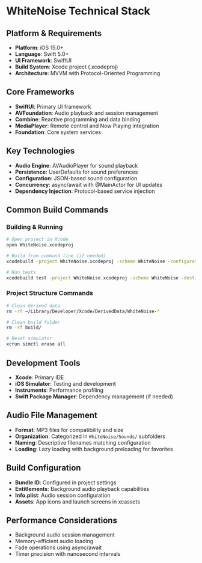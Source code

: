 # WhiteNoise Technical Stack

## Platform & Requirements
- **Platform**: iOS 15.0+
- **Language**: Swift 5.0+
- **UI Framework**: SwiftUI
- **Build System**: Xcode project (.xcodeproj)
- **Architecture**: MVVM with Protocol-Oriented Programming

## Core Frameworks
- **SwiftUI**: Primary UI framework
- **AVFoundation**: Audio playback and session management
- **Combine**: Reactive programming and data binding
- **MediaPlayer**: Remote control and Now Playing integration
- **Foundation**: Core system services

## Key Technologies
- **Audio Engine**: AVAudioPlayer for sound playback
- **Persistence**: UserDefaults for sound preferences
- **Configuration**: JSON-based sound configuration
- **Concurrency**: async/await with @MainActor for UI updates
- **Dependency Injection**: Protocol-based service injection

## Common Build Commands

### Building & Running
```bash
# Open project in Xcode
open WhiteNoise.xcodeproj

# Build from command line (if needed)
xcodebuild -project WhiteNoise.xcodeproj -scheme WhiteNoise -configuration Debug build

# Run tests
xcodebuild test -project WhiteNoise.xcodeproj -scheme WhiteNoise -destination 'platform=iOS Simulator,name=iPhone 15'
```

### Project Structure Commands
```bash
# Clean derived data
rm -rf ~/Library/Developer/Xcode/DerivedData/WhiteNoise-*

# Clean build folder
rm -rf build/

# Reset simulator
xcrun simctl erase all
```

## Development Tools
- **Xcode**: Primary IDE
- **iOS Simulator**: Testing and development
- **Instruments**: Performance profiling
- **Swift Package Manager**: Dependency management (if needed)

## Audio File Management
- **Format**: MP3 files for compatibility and size
- **Organization**: Categorized in `WhiteNoise/Sounds/` subfolders
- **Naming**: Descriptive filenames matching configuration
- **Loading**: Lazy loading with background preloading for favorites

## Build Configuration
- **Bundle ID**: Configured in project settings
- **Entitlements**: Background audio playback capabilities
- **Info.plist**: Audio session configuration
- **Assets**: App icons and launch screens in xcassets

## Performance Considerations
- Background audio session management
- Memory-efficient audio loading
- Fade operations using async/await
- Timer precision with nanosecond intervals